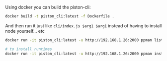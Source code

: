 Using docker you can build the piston-cli:

```bash
docker build -t piston_cli:latest -f Dockerfile .
```

And then run it just like `cli/index.js $arg1 $arg1` instead of having to install node yourself... etc

```bash
docker run -it piston_cli:latest -u http://192.168.1.26:2000 ppman list

# to install runtimes
docker run -it piston_cli:latest -u http://192.168.1.26:2000 ppman install $(cat runtimes.txt | tr , " ")
```
